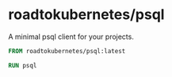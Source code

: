 # roadtokubernetes/psql

A minimal psql client for your projects.

```dockerfile
FROM roadtokubernetes/psql:latest

RUN psql
```